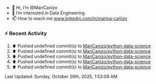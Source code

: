 - 👋 Hi, I’m @MariCanizo
- 👀 I’m interested in Data Engineering
- 📫 How to reach me www.linkedin.com/in/marina-cañizo


### :zap: Recent Activity
<!--RECENT_ACTIVITY:start-->
1. ⬆️ Pushed undefined commit(s) to [MariCanizo/python-data-science](https://github.com/MariCanizo/python-data-science)<br>
2. ⬆️ Pushed undefined commit(s) to [MariCanizo/python-data-science](https://github.com/MariCanizo/python-data-science)<br>
3. ⬆️ Pushed undefined commit(s) to [MariCanizo/python-data-science](https://github.com/MariCanizo/python-data-science)<br>
4. ⬆️ Pushed undefined commit(s) to [MariCanizo/python-data-science](https://github.com/MariCanizo/python-data-science)<br>
5. ⬆️ Pushed undefined commit(s) to [MariCanizo/python-data-science](https://github.com/MariCanizo/python-data-science)<br>
<!--RECENT_ACTIVITY:end-->
<!--RECENT_ACTIVITY:last_update-->
Last Updated: Sunday, October 26th, 2025, 1:53:09 AM
<!--RECENT_ACTIVITY:last_update_end-->
